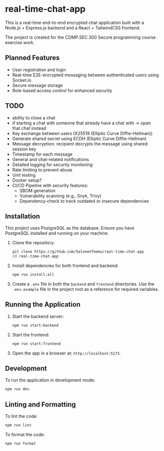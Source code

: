 # real-time-chat-app

This is a real-time end-to-end encrypted chat application built with a Node.js + Express.js backend and a React + TailwindCSS frontend.

The project is created for the COMP.SEC.300 Secure programming course exercise work.

## Planned Features

- User registration and login
- Real-time E2E-encrypted messaging between authenticated users using Socket.io
- Secure message storage
- Role-based access control for enhanced security

## TODO

- ability to close a chat
- if starting a chat with someone that already have a chat with -> open that chat instead
- Key exchange between users (X25519 (Elliptic Curve Diffie-Hellman))
- Generate shared secret using ECDH (Elliptic Curve Diffie-Hellman)
- Message decryption: recipient decrypts the message using shared session key
- Timestamp for each message
- General and chat-related notifications
- Detailed logging for security monitoring
- Rate limiting to prevent abuse
- Unit testing
- Docker setup?
- CI/CD Pipeline with security features:
  - SBOM generation
  - Vulnerability scanning (e.g., Snyk, Trivy)
  - Dependency-check to track outdated or insecure dependencies

## Installation

This project uses PostgreSQL as the database. Ensure you have PostgreSQL installed and running on your machine.

1. Clone the repository:

   ```sh
   git clone https://github.com/SalonenTeemu/real-time-chat-app
   cd real-time-chat-app
   ```

2. Install dependencies for both frontend and backend:

   ```sh
   npm run install:all
   ```

3. Create a `.env` file in both the `backend` and `frontend` directories. Use the `.env.example` file in the project root as a reference for required variables.

## Running the Application

1. Start the backend server:

   ```sh
   npm run start:backend
   ```

2. Start the frontend:

   ```sh
   npm run start:frontend
   ```

3. Open the app in a browser at: `http://localhost:5173`.

## Development

To run the application in development mode:

```sh
npm run dev
```

## Linting and Formatting

To lint the code:

```sh
npm run lint
```

To format the code:

```sh
npm run format
```
